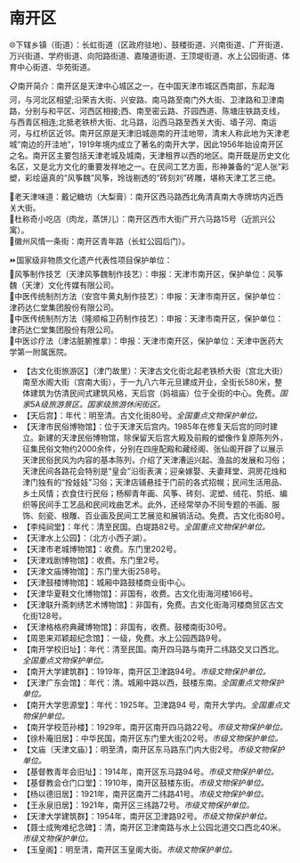 # 南开区  
🌐下辖乡镇（街道）：长虹街道（区政府驻地）、鼓楼街道、兴南街道、广开街道、万兴街道、学府街道、向阳路街道、嘉陵道街道、王顶堤街道、水上公园街道、体育中心街道、华苑街道。  
  
📋南开简介：南开区是天津中心城区之一，在中国天津市城区西南部，东起海河，与河北区相望;沿荣吉大街、兴安路、南马路至南门外大街、卫津路和卫津南路，分别与和平区、河西区相接;西、南至密云路、芥园西道、陈塘庄铁路支线，与西青区相连;北抵老铁桥大街、北马路，沿西马路至西关大街、墙子河、南运河，与红桥区近邻。南开区原是天津旧城迤南的开洼地带，清末人称此地为天津老城“南边的开洼地”，1919年境内成立了著名的南开大学，因此1956年始设南开区之名。南开区主要包括天津老城及城南，天津租界以西的地区。南开既是历史文化名区，又是北方文化的重要发祥地之一。在民间工艺方面，形神兼备的“泥人张”彩塑，彩绘逼真的“风筝魏”风筝，玲珑剔透的“砖刻刘”砖雕，堪称天津工艺三绝。  
  
🍴老天津味道：戴记糖坊（大梨膏）：南开区西马路西北角清真南大寺牌坊内近西关大街。  
🍴杜称奇小吃店（肉龙，蒸饼儿）：南开区西市大街广开六马路15号（近凯兴公寓）。  
🧭徽州风情一条街：南开区青年路（长虹公园后门）。  
  
⏩国家级非物质文化遗产代表性项目保护单位：  
🔸风筝制作技艺（天津风筝魏制作技艺）：申报：天津市南开区，保护单位：风筝魏（天津）文化传媒有限公司。  
🔸中医传统制剂方法（安宫牛黄丸制作技艺）：申报：天津市南开区，保护单位：津药达仁堂集团股份有限公司。  
🔸中医传统制剂方法（隆顺榕卫药制作技艺）：申报：天津市南开区，保护单位：津药达仁堂集团股份有限公司。  
🔸中医诊疗法（津沽脏腑推拿）：申报：天津市南开区，保护单位：天津中医药大学第一附属医院。    
  
* 【古文化街旅游区】（津门故里）：天津古文化街北起老铁桥大街（宫北大街）南至水阁大街（宫南大街），于一九八六年元旦建成开业，全街长580米，整体建筑为仿清民间式建筑风格，天后宫（妈祖庙）位于全街的中心。免费。*国家5A级旅游景区。国家级旅游休闲街区。*  
* 【天后宫】：年代：明至清。古文化街80号。*全国重点文物保护单位。*  
* 【天津市民俗博物馆】：位于天津天后宫内。1985年在修复天后宫的同时建立。新建的天津民俗博物馆，除保留天后宫大殿及前殿的塑像作复原陈列外，征集民俗文物约2000余件，分别在四座配殿和藏经阁、张仙阁开辟了以展示天津民俗民风为内容的基本陈列，介绍了天津漕运兴起、渔盐的发展和习俗；天津民间各路花会特别是“皇会”沿街表演；迎亲嫁娶、夫妻拜堂、洞房花烛和津门独有的“拴娃娃”习俗；天津店铺悬挂于门前的各式招幌；民间生活用品、乡土风情；衣食住行民俗；杨柳青年画、风筝、砖刻、泥塑、绒花、剪纸、编织等民间手工艺品和民间戏曲艺术。此外，还经常举办不同专题的书画、服饰、刻瓷、根雕、百业画及民间工艺展览和展销活动。免费。古文化街80号。  
* 【李纯祠堂】：年代：清至民国。白堤路82号。*全国重点文物保护单位。*  
* 【天津水上公园】：（北方小西子湖）。  
* 【天津市老城博物馆】：收费。东门里202号。  
* 【天津戏剧博物馆】：收费。东门里2号。  
* 【天津文庙博物馆】：东门里大街258号。  
* 【天津鼓楼博物馆】：城厢中路鼓楼商业街中心。  
* 【天津华夏鞋文化博物馆】：非国有，收费。古文化街海河楼166号。  
* 【天津联升斋刺绣艺术博物馆】：非国有，免费。古文化街海河楼商贸区古文化街128号。  
* 【天津格格府典藏博物馆】：非国有，收费。鼓楼南街30号。  
* 【周恩来邓颖超纪念馆】：一级，免费。水上公园西路9号。  
* 【南开学校旧址】：年代：清至民国。南开四马路与南开二纬路交叉口西北。*全国重点文物保护单位。*  
* 【南开大学建筑群】：1919年，南开区卫津路94号。*市级文物保护单位。*
* 【天津广东会馆】：年代：清。城厢中路以西，鼓楼东南。*全国重点文物保护单位。*  
* 【南开大学思源堂】：年代：1925年。卫津路94 号，南开大学内。*全国重点文物保护单位。*    
* 【南开学校范孙楼】：1929年，南开区南开四马路22号。*市级文物保护单位。*      
* 【徐朴庵旧居】：中华民国，南开区东门里大街202号。*市级文物保护单位。*    
* 【文庙（天津文庙）】：明至清，南开区东马路东门内大街2号。*市级文物保护单位。*      
* 【基督教青年会旧址】：1914年，南开区东马路94号。*市级文物保护单位。*
* 【基督教会仓门口堂】：1910年，南开区鼓楼东街。*市级文物保护单位。*
* 【杨以德旧居】：1921年，南开区南开二纬路41号。*市级文物保护单位。*
* 【王永泉旧居】：1921年，南开区三纬路72号。*市级文物保护单位。*
* 【天津大学建筑群】：1954年，南开区卫津路92号。*市级文物保护单位。*
* 【聂士成殉难纪念碑】：清，南开区卫津南路与水上公园北道交口西北40米。*市级文物保护单位。*
* 【玉皇阁】：明至清，南开区玉皇阁大街。*市级文物保护单位。*